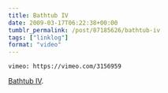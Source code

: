 ```yaml
---
title: Bathtub IV
date: 2009-03-17T06:22:38+00:00
tumblr_permalink: /post/87185626/bathtub-iv
tags: ["linklog"]
format: "video"
---
```


`vimeo: https://vimeo.com/3156959`

[Bathtub IV][1].

[1]: https://vimeo.com/3156959
